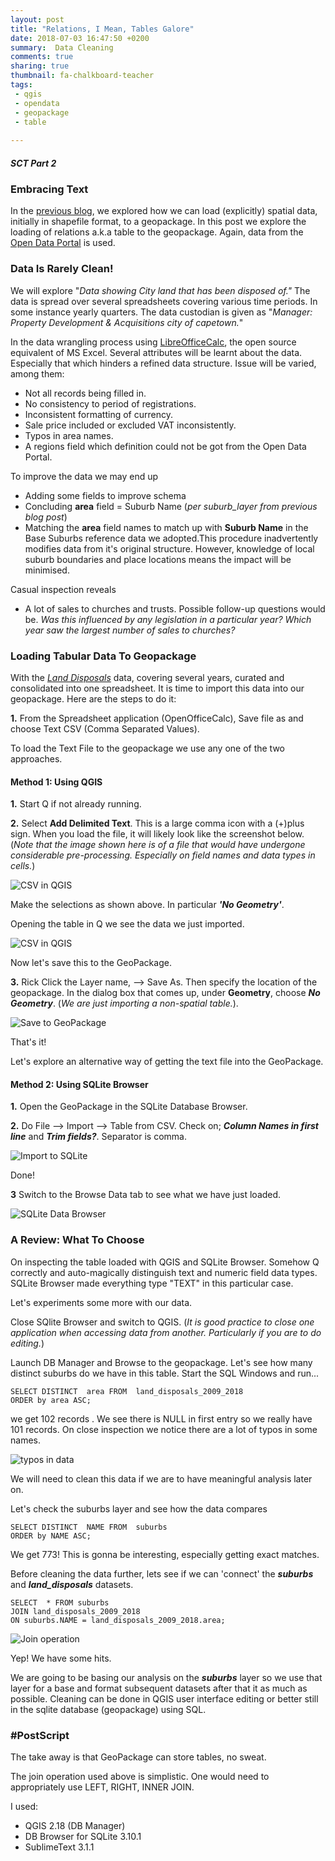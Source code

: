 ```yaml
---
layout: post
title: "Relations, I Mean, Tables Galore"
date: 2018-07-03 16:47:50 +0200
summary:  Data Cleaning 
comments: true
sharing: true
thumbnail: fa-chalkboard-teacher
tags:
 - qgis
 - opendata
 - geopackage
 - table
 
---
```


##### SCT Part 2
### Embracing Text

In the [previous blog](https://erickndava.github.io/hands-on/2018/06/01/in-with-the-new-geopackage/), we explored how we can load (explicitly) spatial data, initially in shapefile format, to a geopackage. In this post we explore the loading of relations a.k.a table to the geopackage. Again, data from the [Open Data Portal](http://web1.capetown.gov.za/web1/opendataportal/Default) is used. 

### Data Is Rarely Clean!

We will explore "*Data showing City land that has been disposed of."* The data is spread over several spreadsheets covering various time periods. In some instance yearly quarters. The data custodian is given as "*Manager: Property Development & Acquisitions city of capetown.*"

In the data wrangling process using [LibreOfficeCalc](https://www.libreoffice.org/discover/calc/), the open source equivalent of MS Excel. Several attributes will be learnt about the data. Especially that which hinders a refined data structure. Issue will be varied, among them: 

- Not all records being filled in. 
- No consistency to period of registrations.
- Inconsistent formatting of currency.
- Sale price included or excluded VAT inconsistently.
- Typos in area names.
- A regions field which definition could not be got from the Open Data Portal.

To improve the data we may end up 

- Adding some fields to improve schema
- Concluding **area** field  = Suburb Name (*per suburb_layer from previous blog post*)
- Matching the **area** field names to match up with **Suburb Name** in the Base Suburbs reference data we adopted.This procedure inadvertently modifies data from it's original structure. However, knowledge of local suburb boundaries and place locations means the impact will be minimised. 

Casual inspection reveals

- A lot of sales to churches and trusts. Possible follow-up questions would be. *Was this influenced by any legislation in a particular year?* *Which year saw the largest number of sales to churches?*

### Loading Tabular Data To Geopackage 

With the [*Land Disposals*](http://web1.capetown.gov.za/web1/opendataportal/DatasetSearchResult?&searchTerm=land+disposal) data, covering several years, curated and consolidated into one spreadsheet. It is time to import this data into our geopackage.  Here are the steps to do it:

**1.**  From the Spreadsheet application (OpenOfficeCalc), Save file as and choose Text CSV (Comma Separated Values).

To load the Text File to the geopackage we use any one of the two approaches. 

#### Method 1: Using QGIS

**1.**  Start Q if not already running. 

**2.**  Select **Add Delimited Text**. This is a large comma icon with a (+)plus sign. When you load the file, it will likely look like the screenshot below. (*Note that the image shown here is of a file that would have undergone considerable pre-processing. Especially on field names and data types in cells.*)

![CSV in QGIS](https://github.com/erickndava/erickndava.github.io/blob/master/images/add_delimited_txt_file.PNG)

Make the selections as shown above. In particular ***'No Geometry'***.

Opening the table in Q we see the data we just imported.

![CSV in QGIS](/images/csv_inside_q.PNG)

Now let's save this to the GeoPackage.

**3.** Rick Click the Layer name, --> Save As. Then specify the location of the geopackage. In the dialog box that comes up, under **Geometry**, choose ***No Geometry***. (*We are just importing a non-spatial table.*).

<img align="center" src="/images/save_to_geopackage.PNG" alt="Save to GeoPackage">

That's it!

Let's explore an alternative way of getting the text file into the GeoPackage.

#### Method 2: Using SQLite Browser

**1.**  Open the GeoPackage in the SQLite Database Browser.

**2.**  Do File --> Import --> Table from CSV.
        Check on; ***Column Names in first line*** and ***Trim fields?***. Separator is comma. 

<img align="center" src="/images/import_sqlite_parameters.PNG" alt="Import to SQLite">       

Done!

**3** Switch to the Browse Data tab to see what we have just loaded.

<img align="center" src="/images/sqlite_data_browser.PNG" alt="SQLite Data Browser">       

### A Review: What To Choose

On inspecting the table loaded with QGIS and SQLite Browser. Somehow Q correctly and auto-magically distinguish text and numeric field data types. SQLite Browser made everything type "TEXT" in this particular case.

Let's experiments some more with our data.

Close SQlite Browser and switch to QGIS. (*It is good practice to close one application when accessing data from another. Particularly if you are to do editing.*)

Launch DB Manager and Browse to the geopackage. 
Let's see how many distinct suburbs do we have in this table.
Start the  SQL Windows and run...

~~~
SELECT DISTINCT  area FROM  land_disposals_2009_2018
ORDER by area ASC;
~~~

we get 102 records . We see there is NULL in first entry so we really have 101 records. On close inspection we notice there are a lot of typos in some names. 

<img align="center" src="/images/error_in_data.PNG" alt="typos in data"> 

We will need to clean this data if we are to have meaningful analysis later on.

Let's check the suburbs layer and see how the data compares

~~~
SELECT DISTINCT  NAME FROM  suburbs
ORDER by NAME ASC;
~~~

We get 773! This is gonna be interesting, especially getting exact matches.

Before cleaning the data further,  lets see if we can 'connect' the ***suburbs*** and ***land_disposals*** datasets.

~~~
SELECT  * FROM suburbs
JOIN land_disposals_2009_2018
ON suburbs.NAME = land_disposals_2009_2018.area;
~~~

<img align="center" src="/images/suburbs_and_disposals_join.PNG" alt="Join operation"> 

Yep! We have some hits. 

We are going to be basing our analysis on the ***suburbs*** layer so we use that layer for a base and format subsequent datasets after that it as much as possible. Cleaning can be done in QGIS user interface editing or better still in the sqlite database (geopackage) using SQL.


### #PostScript

The take away is that GeoPackage can store tables, no sweat.

The join operation used above is simplistic. One would need to appropriately use LEFT, RIGHT, INNER JOIN.

I used:

- QGIS 2.18 (DB Manager)
- DB Browser for SQLite 3.10.1
- SublimeText 3.1.1
